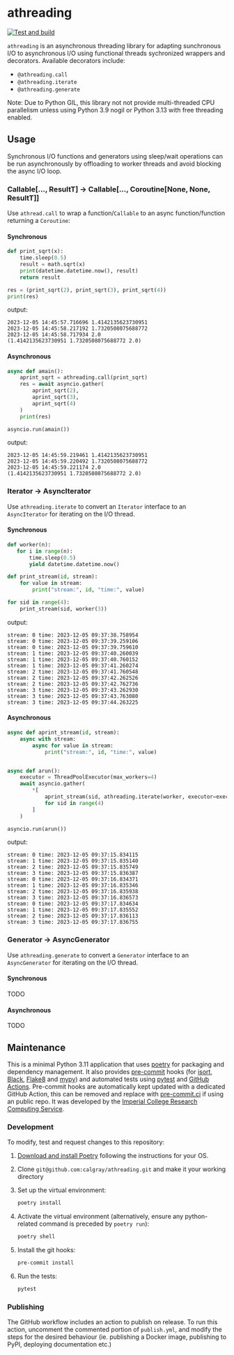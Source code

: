 # athreading

[![Test and build](https://github.com/calgray/athreading/actions/workflows/ci.yml/badge.svg)](https://github.com/calgray/athreading/actions/workflows/ci.yml)

`athreading` is an asynchronous threading library for adapting sunchronous I/O to asynchronous I/O using functional threads sychronized wrappers and decorators. Available decorators include:
* `@athreading.call`
* `@athreading.iterate`
* `@athreading.generate`

Note: Due to Python GIL, this library not not provide multi-threaded CPU parallelism unless using Python 3.9 nogil or Python 3.13 with free threading enabled.

## Usage

Synchronous I/O functions and generators using sleep/wait operations can be run asynchronously by offloading to worker threads and avoid blocking the async I/O loop.

### Callable[..., ResultT] → Callable[..., Coroutine[None, None, ResultT]]

Use `athread.call` to wrap a function/`Callable` to an async function/function returning a `Coroutine`:

#### Synchronous<!--1-->

```python
def print_sqrt(x):
    time.sleep(0.5)
    result = math.sqrt(x)
    print(datetime.datetime.now(), result)
    return result

res = (print_sqrt(2), print_sqrt(3), print_sqrt(4))
print(res)
```

output:

```log
2023-12-05 14:45:57.716696 1.4142135623730951
2023-12-05 14:45:58.217192 1.7320508075688772
2023-12-05 14:45:58.717934 2.0
(1.4142135623730951 1.7320508075688772 2.0)
```

#### Asynchronous<!--1-->

```python
async def amain():
    aprint_sqrt = athreading.call(print_sqrt)
    res = await asyncio.gather(
        aprint_sqrt(2),
        aprint_sqrt(3),
        aprint_sqrt(4)
    )
    print(res)

asyncio.run(amain())
```

output:

```log
2023-12-05 14:45:59.219461 1.4142135623730951
2023-12-05 14:45:59.220492 1.7320508075688772
2023-12-05 14:45:59.221174 2.0
(1.4142135623730951 1.7320508075688772 2.0)
```

### Iterator → AsyncIterator

Use `athreading.iterate` to convert an `Iterator` interface to an `AsyncIterator` for iterating on the I/O thread.

#### Synchronous<!--2-->

```python
def worker(n):
   for i in range(n):
       time.sleep(0.5)
       yield datetime.datetime.now()

def print_stream(id, stream):
    for value in stream:
        print("stream:", id, "time:", value)

for sid in range(4):
    print_stream(sid, worker(3))
```

output:

```log
stream: 0 time: 2023-12-05 09:37:38.758954
stream: 0 time: 2023-12-05 09:37:39.259106
stream: 0 time: 2023-12-05 09:37:39.759610
stream: 1 time: 2023-12-05 09:37:40.260039
stream: 1 time: 2023-12-05 09:37:40.760152
stream: 1 time: 2023-12-05 09:37:41.260274
stream: 2 time: 2023-12-05 09:37:41.760548
stream: 2 time: 2023-12-05 09:37:42.262526
stream: 2 time: 2023-12-05 09:37:42.762736
stream: 3 time: 2023-12-05 09:37:43.262930
stream: 3 time: 2023-12-05 09:37:43.763080
stream: 3 time: 2023-12-05 09:37:44.263225
```

#### Asynchronous<!--2-->

```python
async def aprint_stream(id, stream):
    async with stream:
        async for value in stream:
            print("stream:", id, "time:", value)


async def arun():
    executor = ThreadPoolExecutor(max_workers=4)
    await asyncio.gather(
        *[
            aprint_stream(sid, athreading.iterate(worker, executor=executor)(3))
            for sid in range(4)
        ]
    )

asyncio.run(arun())
```

output:

```log
stream: 0 time: 2023-12-05 09:37:15.834115
stream: 1 time: 2023-12-05 09:37:15.835140
stream: 2 time: 2023-12-05 09:37:15.835749
stream: 3 time: 2023-12-05 09:37:15.836387
stream: 0 time: 2023-12-05 09:37:16.834371
stream: 1 time: 2023-12-05 09:37:16.835346
stream: 2 time: 2023-12-05 09:37:16.835938
stream: 3 time: 2023-12-05 09:37:16.836573
stream: 0 time: 2023-12-05 09:37:17.834634
stream: 1 time: 2023-12-05 09:37:17.835552
stream: 2 time: 2023-12-05 09:37:17.836113
stream: 3 time: 2023-12-05 09:37:17.836755
```

### Generator → AsyncGenerator

Use `athreading.generate` to convert a `Generator` interface to an `AsyncGenerator` for iterating on the I/O thread.

#### Synchronous<!--3-->

TODO

#### Asynchronous<!--3-->

TODO

## Maintenance

This is a minimal Python 3.11 application that uses [poetry](https://python-poetry.org) for packaging and dependency management. It also provides [pre-commit](https://pre-commit.com/) hooks (for [isort](https://pycqa.github.io/isort/), [Black](https://black.readthedocs.io/en/stable/), [Flake8](https://flake8.pycqa.org/en/latest/) and [mypy](https://mypy.readthedocs.io/en/stable/)) and automated tests using [pytest](https://pytest.org/) and [GitHub Actions](https://github.com/features/actions). Pre-commit hooks are automatically kept updated with a dedicated GitHub Action, this can be removed and replace with [pre-commit.ci](https://pre-commit.ci) if using an public repo. It was developed by the [Imperial College Research Computing Service](https://www.imperial.ac.uk/admin-services/ict/self-service/research-support/rcs/).

### Development

To modify, test and request changes to this repository:

1. [Download and install Poetry](https://python-poetry.org/docs/#installation) following the instructions for your OS.
2. Clone `git@github.com:calgray/athreading.git` and make it your working directory
3. Set up the virtual environment:

   ```bash
   poetry install
   ```

4. Activate the virtual environment (alternatively, ensure any python-related command is preceded by `poetry run`):

   ```bash
   poetry shell
   ```

5. Install the git hooks:

   ```bash
   pre-commit install
   ```

6. Run the tests:

   ```bash
   pytest
   ```

### Publishing

The GitHub workflow includes an action to publish on release.
To run this action, uncomment the commented portion of `publish.yml`, and modify the steps for the desired behaviour (ie. publishing a Docker image, publishing to PyPI, deploying documentation etc.)
